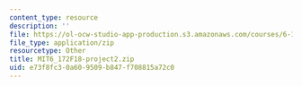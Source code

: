 ```yaml
---
content_type: resource
description: ''
file: https://ol-ocw-studio-app-production.s3.amazonaws.com/courses/6-172-performance-engineering-of-software-systems-fall-2018/e73f8fc30a609509b847f708815a72c0_MIT6_172F18-project2.zip
file_type: application/zip
resourcetype: Other
title: MIT6_172F18-project2.zip
uid: e73f8fc3-0a60-9509-b847-f708815a72c0
---
```

